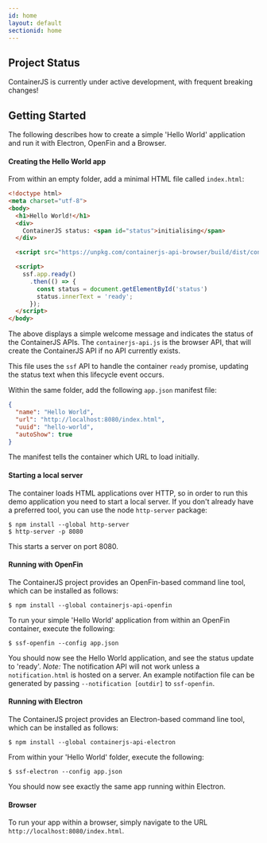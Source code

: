 ```yaml
---
id: home
layout: default
sectionid: home
---
```


## Project Status

ContainerJS is currently under active development, with frequent breaking changes!

## Getting Started

The following describes how to create a simple 'Hello World' application and run it with Electron, OpenFin and a Browser.

#### Creating the Hello World app

From within an empty folder, add a minimal HTML file called `index.html`:

```html
<!doctype html>
<meta charset="utf-8">
<body>
  <h1>Hello World!</h1>
  <div>
    ContainerJS status: <span id="status">initialising</span>
  </div>

  <script src="https://unpkg.com/containerjs-api-browser/build/dist/containerjs-api.js"></script>

  <script>
    ssf.app.ready()
      .then(() => {
        const status = document.getElementById('status')
        status.innerText = 'ready';
      });
  </script>
</body>
```

The above displays a simple welcome message and indicates the status of the ContainerJS APIs. The `containerjs-api.js` is the browser API, that will create the ContainerJS API if no API currently exists.

This file uses the `ssf` API to handle the container `ready` promise, updating the status text when this lifecycle event occurs.

Within the same folder, add the following `app.json` manifest file:

```json
{
  "name": "Hello World",
  "url": "http://localhost:8080/index.html",
  "uuid": "hello-world",
  "autoShow": true
}
```

The manifest tells the container which URL to load initially.

#### Starting a local server

The container loads HTML applications over HTTP, so in order to run this demo application you need to start a local server. If you don't already have a preferred tool, you can use the node `http-server` package:

```
$ npm install --global http-server
$ http-server -p 8080
```

This starts a server on port 8080.

#### Running with OpenFin

The ContainerJS project provides an OpenFin-based command line tool, which can be installed as follows:

```
$ npm install --global containerjs-api-openfin
```

To run your simple 'Hello World' application from within an OpenFin container, execute the following:

```
$ ssf-openfin --config app.json
```

You should now see the Hello World application, and see the status update to 'ready'. _Note:_ The notification API
will not work unless a `notification.html` is hosted on a server. An example notifaction file can be generated by passing
`--notification [outdir]` to `ssf-openfin`.

#### Running with Electron

The ContainerJS project provides an Electron-based command line tool, which can be installed as follows:

```
$ npm install --global containerjs-api-electron
```

From within your 'Hello World' folder, execute the following:

```
$ ssf-electron --config app.json
```

You should now see exactly the same app running within Electron.

#### Browser

To run your app within a browser, simply navigate to the URL `http://localhost:8080/index.html`.
